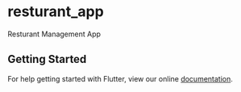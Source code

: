 # resturant_app

Resturant Management App

## Getting Started

For help getting started with Flutter, view our online
[documentation](https://flutter.io/).
